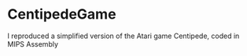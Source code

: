 # CentipedeGame
I reproduced a simplified version of the Atari game Centipede, coded in MIPS Assembly
